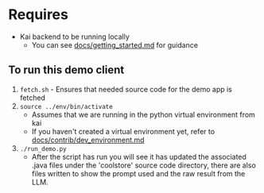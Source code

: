 # Requires

- Kai backend to be running locally
  - You can see [docs/getting_started.md](/docs/getting_started.md) for guidance

## To run this demo client

1. `fetch.sh` - Ensures that needed source code for the demo app is fetched
1. `source ../env/bin/activate`
   - Assumes that we are running in the python virtual environment from kai
   - If you haven't created a virtual environment yet, refer to [docs/contrib/dev_environment.md](/docs/contrib/dev_environment.md)
1. `./run_demo.py`
   - After the script has run you will see it has updated the associated .java files under the 'coolstore' source code directory, there are also files written to show the prompt used and the raw result from the LLM.
